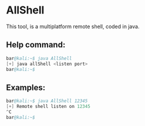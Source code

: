 # AllShell
This tool, is a multiplatform remote shell, coded in java.


## Help command:
```s
bar@kali:~$ java AllShell
[+] java allShell <listen port>
bar@kali:~$
```


## Examples:
```s
bar@kali:~$ java AllShell 12345
[+] Remote shell listen on 12345
^C
bar@kali:~$
```

